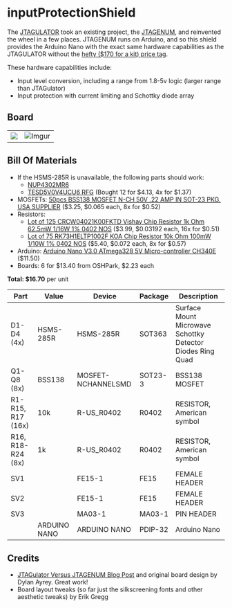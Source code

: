 # inputProtectionShield

The [JTAGULATOR](http://www.grandideastudio.com/portfolio/jtagulator/) took an existing project, the [JTAGENUM](https://github.com/cyphunk/JTAGenum), and reinvented the wheel in a few places. JTAGENUM runs on Arduino, and so this shield provides the Arduino Nano with the exact same hardware capabilities as the JTAGULATOR without the [hefty ($170 for a kit) price tag](https://hackerwarehouse.com/product/jtagulator/).

These hardware capabilities include:

* Input level conversion, including a range from 1.8-5v logic (larger range than JTAGulator)
* Input protection with current limiting and Schottky diode array



## Board

|                                      |                                           |
| ------------------------------------ | ----------------------------------------- |
| ![](https://i.imgur.com/5gnbYKM.png) | ![Imgur](https://i.imgur.com/X8UfBSi.png) |

## Bill Of Materials

* If the HSMS-285R is unavailable, the following parts should work:
  * [NUP4302MR6](http://www.mouser.com/ds/2/308/NUP4302MR6-99757.pdf)
  * [TESD5V0V4UCU6 RFG](www.taiwansemi.com/products/datasheet/TESD5V0V4UCU6_A1705.pdf) (Bought 12 for $4.13, 4x for $1.37)
* MOSFETs: [50pcs BSS138  MOSFET N-CH 50V .22 AMP IN SOT-23 PKG. USA SUPPLIER](http://www.ebay.com/itm/382540619634) ($3.25, $0.065 each, 8x for $0.52)
* Resistors:
  * [Lot of 125 CRCW04021K00FKTD Vishay Chip Resistor 1k Ohm 62.5mW 1/16W 1% 0402 NOS](http://www.ebay.com/itm/201820263322) ($3.99, $0.03192 each, 16x for $0.51)
  * [Lot of 75 RK73H1ELTP1002F KOA Chip Resistor 10k Ohm 100mW 1/10W 1% 0402 NOS](http://www.ebay.com/itm/201683750387) ($5.40, $0.072 each, 8x for $0.57)
* Arduino: [Arduino Nano V3.0 ATmega328 5V Micro-controller CH340E](http://www.ebay.com/itm/391965564336) ($11.50)
* Boards: 6 for $13.40 from OSHPark, $2.23 each

**Total: $16.70** per unit



| **Part**          | **Value**    | **Device**         | **Package** | **Description**                                            |
| ----------------- | ------------ | ------------------ | ----------- | ---------------------------------------------------------- |
| D1-D4 (4x)        | HSMS-285R    | HSMS-285R          | SOT363      | Surface Mount Microwave Schottky Detector Diodes Ring Quad |
| Q1-Q8 (8x)        | BSS138       | MOSFET-NCHANNELSMD | SOT23-3     | BSS138 MOSFET                                              |
| R1-R15, R17 (16x) | 10k          | R-US_R0402         | R0402       | RESISTOR, American symbol                                  |
| R16, R18-R24 (8x) | 1k           | R-US_R0402         | R0402       | RESISTOR, American symbol                                  |
| SV1               |              | FE15-1             | FE15        | FEMALE HEADER                                              |
| SV2               |              | FE15-1             | FE15        | FEMALE HEADER                                              |
| SV3               |              | MA03-1             | MA03-1      | PIN HEADER                                                 |
|                   | ARDUINO NANO | ARDUINO NANO       | PDIP-32     | Arduino Nano                                               |

## Credits

* [JTAGulator Versus JTAGENUM Blog Post](https://p16.praetorian.com/blog/jtagulator-vs-jtagenum-tools-for-identifying-jtag-pins-in-iot-devices) and original board design by Dylan Ayrey. Great work!
* Board layout tweaks (so far just the silkscreening fonts and other aesthetic tweaks) by Erik Gregg